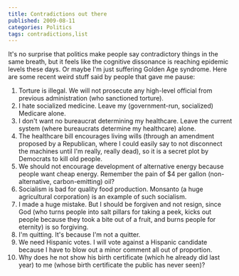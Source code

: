 ```yaml
---
title: Contradictions out there
published: 2009-08-11
categories: Politics
tags: contradictions,list
---
```


It's no surprise that politics make people say contradictory things in the same breath, but it feels like the cognitive dissonance is reaching epidemic levels these days.  Or maybe I'm just suffering Golden Age syndrome.  Here are some recent weird stuff said by people that gave me pause:

<ol>
<li>Torture is illegal.  We will not prosecute any high-level official from previous administration (who sanctioned torture).<!-- position of the Obama administraton --></li>
<li>I hate socialized medicine.  Leave my (government-run, socialized) Medicare alone. <!-- a townhall participant --></li>
<li>I don't want no bureaucrat determining my healthcare.  Leave the current system (where bureaucrats determine my healthcare) alone.<!-- too many sources --></li>
<li>The healthcare bill encourages living wills (through an amendment proposed by a Republican, where I could easily say to not disconnect the machines until I'm really, really dead), so it is a secret plot by Democrats to kill old people.<!-- too many sources --></li>
<li>We should not encourage development of alternative energy because people want cheap energy.  Remember the pain of $4 per gallon (non-alternative, carbon-emitting) oil?<!-- a guest on the Rachel Maddow show --></li>
<li>Socialism is bad for quality food production.  Monsanto (a huge agricultural corporation) is an example of such socialism.<!-- a guest on the Colbert Report --></li>
<li>I made a huge mistake.  But I should be forgiven and not resign, since God (who turns people into salt pillars for taking a peek, kicks out people because they took a bite out of a fruit, and burns people for eternity) is so forgiving.<!-- Mark Sanford --></li>
<li>I'm quitting.  It's because I'm not a quitter.<!-- Sarah Palin --></li>
<li>We need Hispanic votes.  I will vote against a Hispanic candidate because I have to blow out a minor comment all out of proportion.<!-- John McCain --></li>
<li>Why does he not show his birth certificate (which he already did last year) to me (whose birth certificate the public has never seen)?<!-- almost every birther and their sympathizers --></li>
</ol>
